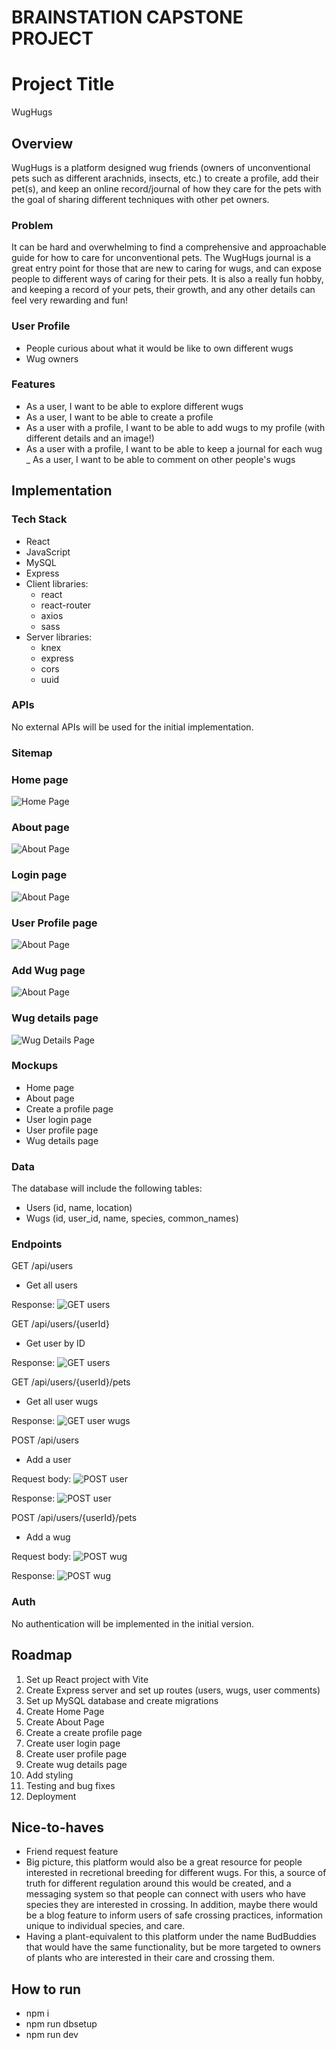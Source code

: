 # BRAINSTATION CAPSTONE PROJECT
# Project Title
WugHugs

## Overview

WugHugs is a platform designed wug friends (owners of unconventional pets such as different arachnids, insects, etc.) to create a profile, add their pet(s), and keep an online record/journal of how they care for the pets with the goal of sharing different techniques with other pet owners. 

### Problem

It can be hard and overwhelming to find a comprehensive and approachable guide for how to care for unconventional pets. The WugHugs journal is a great entry point for those that are new to caring for wugs, and can expose people to different ways of caring for their pets. It is also a really fun hobby, and keeping a record of your pets, their growth, and any other details can feel very rewarding and fun! 


### User Profile

- People curious about what it would be like to own different wugs
- Wug owners


### Features

- As a user, I want to be able to explore different wugs
- As a user, I want to be able to create a profile
- As a user with a profile, I want to be able to add wugs to my profile (with different details and an image!)
- As a user with a profile, I want to be able to keep a journal for each wug
_ As a user, I want to be able to comment on other people's wugs

## Implementation

### Tech Stack

- React
- JavaScript
- MySQL
- Express
- Client libraries: 
    - react
    - react-router
    - axios
    - sass
- Server libraries:
    - knex
    - express
    - cors
    - uuid

### APIs

No external APIs will be used for the initial implementation.

### Sitemap

### Home page
![Home Page](mockups/HomePage.jpeg)

### About page
![About Page](mockups/AboutPage.jpeg)

### Login page
![About Page](mockups/LoginPage.jpeg)

### User Profile page
![About Page](mockups/UserProfilePage.jpeg)

### Add Wug page
![About Page](mockups/AddWugPage.jpeg)

### Wug details page
![Wug Details Page](mockups/WugDetailsPage.jpeg)

### Mockups

- Home page
- About page
- Create a profile page
- User login page
- User profile page
- Wug details page


### Data

The database will include the following tables:
- Users (id, name, location)
- Wugs (id, user_id, name, species, common_names)

### Endpoints

GET /api/users
- Get all users

Response:
![GET users](sampledata/GET/users.png)

GET /api/users/{userId}
- Get user by ID

Response:
![GET users](sampledata/GET/userbyid.png)

GET /api/users/{userId}/pets
- Get all user wugs

Response:
![GET user wugs](sampledata/GET/userwugs.png)

POST /api/users
- Add a user

Request body:
![POST user](sampledata/POST/userreq.png)

Response:
![POST user](sampledata/POST/userres.png)

POST /api/users/{userId}/pets
- Add a wug

Request body:
![POST wug](sampledata/POST/wugreq.png)

Response:
![POST wug](sampledata/POST/wugres.png)

### Auth

No authentication will be implemented in the initial version.

## Roadmap

1. Set up React project with Vite
2. Create Express server and set up routes (users, wugs, user comments)
3. Set up MySQL database and create migrations
4. Create Home Page
5. Create About Page
6. Create a create profile page
7. Create user login page
8. Create user profile page
8. Create wug details page
9. Add styling
10. Testing and bug fixes
11. Deployment

## Nice-to-haves

- Friend request feature
- Big picture, this platform would also be a great resource for people interested in recretional breeding for different wugs. For this, a source of truth for different regulation around this would be created, and a messaging system so that people can connect with users who have species they are interested in crossing. In addition, maybe there would be a blog feature to inform users of safe crossing practices, information unique to individual species, and care. 
- Having a plant-equivalent to this platform under the name BudBuddies that would have the same functionality, but be more targeted to owners of plants who are interested in their care and crossing them.


## How to run

- npm i
- npm run dbsetup
- npm run dev
